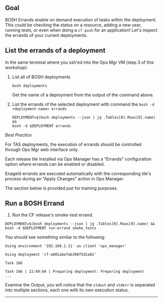 ## Goal

BOSH Errands enable on demand execution of tasks within the deployment. This could be checking the status on a resource, adding a new user, running tests, or even when doing a `cf push` for an application! Let's inspect the errands of your current deployments.

## List the errands of a deployment

In the same terminal where you ssh'ed into the Ops Mgr VM (step 3 of this workshop):

1. List all of BOSH deployments  
  
   ```execute
   bosh deployments
   ```
  
   Get the name of a deployment from the output of the command above.

1. List the errands of the selected deployment with command the `bosh -d <deployment-name> errands` 
   
   ```execute
   DEPLOYMENT=$(bosh deployments --json | jq .Tables[0].Rows[0].name) &&
   bosh -d $DEPLOYMENT errands
   ```


*Best Practice*

For TAS deployments, the execution of errands should be controlled through Ops Mgr web interface only.

Each release tile installed via Ops Manager has a "Errands" configuration option where errands can be enabled or disabled.

Enageld errands are executed automatically with the corresponding tile's process during an "Apply Changes" action in Ops Manager.

The section below is provided just for training purposes.


## Run a BOSH Errand

1. Run the CF release's smoke-test errand.

  ```execute
  DEPLOYMENT=$(bosh deployments --json | jq .Tables[0].Rows[0].name) &&
  bosh -d $DEPLOYMENT run-errand smoke_tests
  ```

  You should see something similar to the following:

   ```
   Using environment '192.168.1.11' as client 'ops_manager'

   Using deployment 'cf-a801abefab398f5d1a82'

   Task 166

   Task 166 | 22:49:04 | Preparing deployment: Preparing deployment
   ...
   ```

   Examine the Output, you will notice that the  `stdout` and `stderr` is separated into multiple sections, each one with its own execution status.

---